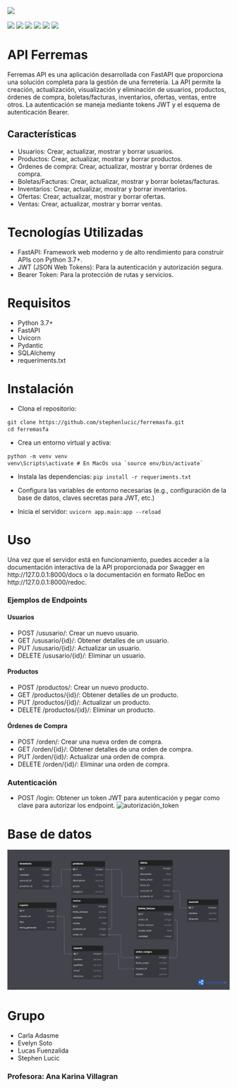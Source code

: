 ![](https://cosasdedevs.com/media/sections/images/fastapi.png)

![](https://img.shields.io/github/stars/pandao/editor.md.svg) ![](https://img.shields.io/github/forks/pandao/editor.md.svg) ![](https://img.shields.io/github/tag/pandao/editor.md.svg) ![](https://img.shields.io/github/release/pandao/editor.md.svg) ![](https://img.shields.io/github/issues/pandao/editor.md.svg) ![](https://img.shields.io/bower/v/editor.md.svg) 


# API Ferremas


<p>
Ferremas API es una aplicación desarrollada con FastAPI que proporciona una solución completa para la gestión de una ferretería. La API permite la creación, actualización, visualización y eliminación de usuarios, productos, órdenes de compra, boletas/facturas, inventarios, ofertas, ventas, entre otros. La autenticación se maneja mediante tokens JWT y el esquema de autenticación Bearer.
</p>


## Características
- Usuarios: Crear, actualizar, mostrar y borrar usuarios.
- Productos: Crear, actualizar, mostrar y borrar productos.
- Órdenes de compra: Crear, actualizar, mostrar y borrar órdenes de compra.
- Boletas/Facturas: Crear, actualizar, mostrar y borrar boletas/facturas.
- Inventarios: Crear, actualizar, mostrar y borrar inventarios.
- Ofertas: Crear, actualizar, mostrar y borrar ofertas.
- Ventas: Crear, actualizar, mostrar y borrar ventas.


# Tecnologías Utilizadas
- FastAPI: Framework web moderno y de alto rendimiento para construir APIs con Python 3.7+.
- JWT (JSON Web Tokens): Para la autenticación y autorización segura.
- Bearer Token: Para la protección de rutas y servicios.

# Requisitos
- Python 3.7+
- FastAPI
- Uvicorn
- Pydantic
- SQLAlchemy 
- requeriments.txt

# Instalación
- Clona el repositorio:
``` 
git clone https://github.com/stephenlucic/ferremasfa.git
cd ferremasfa
```
- Crea un entorno virtual y activa:
```
python -m venv venv
venv\Scripts\activate # En MacOs usa `source env/bin/activate` 
```
- Instala las dependencias:
`pip install -r requeriments.txt`

- Configura las variables de entorno necesarias (e.g., configuración de la base de datos, claves secretas para JWT, etc.)

- Inicia el servidor:
`uvicorn app.main:app --reload`

# Uso
<p>
Una vez que el servidor está en funcionamiento, puedes acceder a la documentación interactiva de la API proporcionada por Swagger en http://127.0.0.1:8000/docs o la documentación en formato ReDoc en http://127.0.0.1:8000/redoc.
</p>

### Ejemplos de Endpoints

#### Usuarios

- POST /ususario/: Crear un nuevo usuario.
- GET /ususario/{id}/: Obtener detalles de un usuario.
- PUT /ususario/{id}/: Actualizar un usuario.
- DELETE /ususario/{id}/: Eliminar un usuario.

#### Productos

- POST /productos/: Crear un nuevo producto.
- GET /productos/{id}/: Obtener detalles de un producto.
- PUT /productos/{id}/: Actualizar un producto.
- DELETE /productos/{id}/: Eliminar un producto.

#### Órdenes de Compra

- POST /orden/: Crear una nueva orden de compra.
- GET /orden/{id}/: Obtener detalles de una orden de compra.
- PUT /orden/{id}/: Actualizar una orden de compra.
- DELETE /orden/{id}/: Eliminar una orden de compra.

### Autenticación

- POST /login: Obtener un token JWT para autenticación y pegar como clave para autorizar los endpoint.
![autorización_token](./Autorización_token.png)


# Base de datos
![base_de_datos_ferremas](./ferremas_dbb.png)


# Grupo
- Carla Adasme
- Evelyn Soto
- Lucas Fuenzalida
- Stephen Lucic

### Profesora: Ana Karina Villagran
